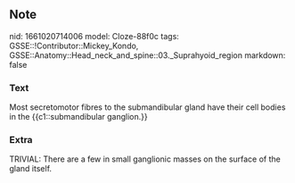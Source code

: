 ## Note
nid: 1661020714006
model: Cloze-88f0c
tags: GSSE::!Contributor::Mickey_Kondo, GSSE::Anatomy::Head_neck_and_spine::03._Suprahyoid_region
markdown: false

### Text
Most secretomotor fibres to the submandibular gland have their cell bodies in the {{c1::submandibular ganglion.}}

### Extra
TRIVIAL: There are a few in small ganglionic masses on the surface of the gland itself.
